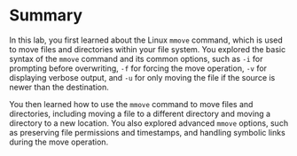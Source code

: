# Summary

In this lab, you first learned about the Linux `mmove` command, which is used to move files and directories within your file system. You explored the basic syntax of the `mmove` command and its common options, such as `-i` for prompting before overwriting, `-f` for forcing the move operation, `-v` for displaying verbose output, and `-u` for only moving the file if the source is newer than the destination.

You then learned how to use the `mmove` command to move files and directories, including moving a file to a different directory and moving a directory to a new location. You also explored advanced `mmove` options, such as preserving file permissions and timestamps, and handling symbolic links during the move operation.
